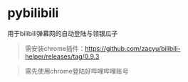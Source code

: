 # pybilibili
用于bilibili弹幕网的自动登陆与领银瓜子
>需安装chrome插件：https://github.com/zacyu/bilibili-helper/releases/tag/0.9.3       

>需先使用chrome登陆好哔哩哔哩账号

